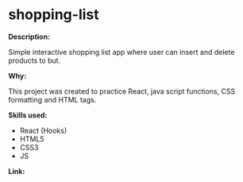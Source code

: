 # shopping-list

**Description:** 

Simple interactive shopping list app where user can insert and delete products to but.

**Why:** 

This project was created to practice React, java script functions, CSS formatting and HTML tags.

**Skills used:**
- React (Hooks)
- HTML5
- CSS3
- JS

**Link:**
